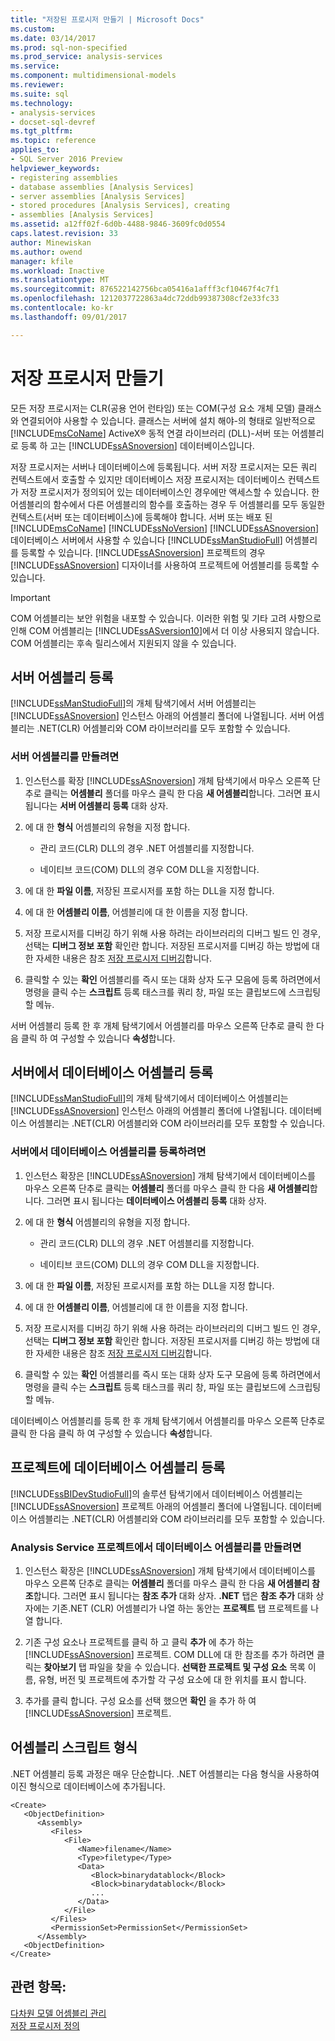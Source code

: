 ```yaml
---
title: "저장된 프로시저 만들기 | Microsoft Docs"
ms.custom: 
ms.date: 03/14/2017
ms.prod: sql-non-specified
ms.prod_service: analysis-services
ms.service: 
ms.component: multidimensional-models
ms.reviewer: 
ms.suite: sql
ms.technology:
- analysis-services
- docset-sql-devref
ms.tgt_pltfrm: 
ms.topic: reference
applies_to:
- SQL Server 2016 Preview
helpviewer_keywords:
- registering assemblies
- database assemblies [Analysis Services]
- server assemblies [Analysis Services]
- stored procedures [Analysis Services], creating
- assemblies [Analysis Services]
ms.assetid: a12ff02f-6d0b-4488-9846-3609fc0d0554
caps.latest.revision: 33
author: Minewiskan
ms.author: owend
manager: kfile
ms.workload: Inactive
ms.translationtype: MT
ms.sourcegitcommit: 876522142756bca05416a1afff3cf10467f4c7f1
ms.openlocfilehash: 1212037722863a4dc72ddb99387308cf2e33fc33
ms.contentlocale: ko-kr
ms.lasthandoff: 09/01/2017

---
```

# <a name="creating-stored-procedures"></a>저장 프로시저 만들기
  모든 저장 프로시저는 CLR(공용 언어 런타임) 또는 COM(구성 요소 개체 모델) 클래스와 연결되어야 사용할 수 있습니다. 클래스는 서버에 설치 해야-의 형태로 일반적으로 [!INCLUDE[msCoName](../../includes/msconame-md.md)] ActiveX® 동적 연결 라이브러리 (DLL)-서버 또는 어셈블리로 등록 하 고는 [!INCLUDE[ssASnoversion](../../includes/ssasnoversion-md.md)] 데이터베이스입니다.  
  
 저장 프로시저는 서버나 데이터베이스에 등록됩니다. 서버 저장 프로시저는 모든 쿼리 컨텍스트에서 호출할 수 있지만 데이터베이스 저장 프로시저는 데이터베이스 컨텍스트가 저장 프로시저가 정의되어 있는 데이터베이스인 경우에만 액세스할 수 있습니다. 한 어셈블리의 함수에서 다른 어셈블리의 함수를 호출하는 경우 두 어셈블리를 모두 동일한 컨텍스트(서버 또는 데이터베이스)에 등록해야 합니다. 서버 또는 배포 된 [!INCLUDE[msCoName](../../includes/msconame-md.md)] [!INCLUDE[ssNoVersion](../../includes/ssnoversion-md.md)] [!INCLUDE[ssASnoversion](../../includes/ssasnoversion-md.md)] 데이터베이스 서버에서 사용할 수 있습니다 [!INCLUDE[ssManStudioFull](../../includes/ssmanstudiofull-md.md)] 어셈블리를 등록할 수 있습니다. [!INCLUDE[ssASnoversion](../../includes/ssasnoversion-md.md)] 프로젝트의 경우 [!INCLUDE[ssASnoversion](../../includes/ssasnoversion-md.md)] 디자이너를 사용하여 프로젝트에 어셈블리를 등록할 수 있습니다.  
  
> [!IMPORTANT]  
>  COM 어셈블리는 보안 위험을 내포할 수 있습니다. 이러한 위험 및 기타 고려 사항으로 인해 COM 어셈블리는 [!INCLUDE[ssASversion10](../../includes/ssasversion10-md.md)]에서 더 이상 사용되지 않습니다. COM 어셈블리는 후속 릴리스에서 지원되지 않을 수 있습니다.  
  
## <a name="registering-a-server-assembly"></a>서버 어셈블리 등록  
 [!INCLUDE[ssManStudioFull](../../includes/ssmanstudiofull-md.md)]의 개체 탐색기에서 서버 어셈블리는 [!INCLUDE[ssASnoversion](../../includes/ssasnoversion-md.md)] 인스턴스 아래의 어셈블리 폴더에 나열됩니다. 서버 어셈블리는 .NET(CLR) 어셈블리와 COM 라이브러리를 모두 포함할 수 있습니다.  
  
### <a name="to-create-a-server-assembly"></a>서버 어셈블리를 만들려면  
  
1.  인스턴스를 확장 [!INCLUDE[ssASnoversion](../../includes/ssasnoversion-md.md)] 개체 탐색기에서 마우스 오른쪽 단추로 클릭는 **어셈블리** 폴더를 마우스 클릭 한 다음 **새 어셈블리**합니다. 그러면 표시 됩니다는 **서버 어셈블리 등록** 대화 상자.  
  
2.  에 대 한 **형식** 어셈블리의 유형을 지정 합니다.  
  
    -   관리 코드(CLR) DLL의 경우 .NET 어셈블리를 지정합니다.  
  
    -   네이티브 코드(COM) DLL의 경우 COM DLL을 지정합니다.  
  
3.  에 대 한 **파일 이름**, 저장된 프로시저를 포함 하는 DLL을 지정 합니다.  
  
4.  에 대 한 **어셈블리 이름**, 어셈블리에 대 한 이름을 지정 합니다.  
  
5.  저장 프로시저를 디버깅 하기 위해 사용 하려는 라이브러리의 디버그 빌드 인 경우, 선택는 **디버그 정보 포함** 확인란 합니다. 저장된 프로시저를 디버깅 하는 방법에 대 한 자세한 내용은 참조 [저장 프로시저 디버깅](../../analysis-services/multidimensional-models-extending-olap-stored-procedures/debugging-stored-procedures.md)합니다.  
  
6.  클릭할 수 있는 **확인** 어셈블리를 즉시 또는 대화 상자 도구 모음에 등록 하려면에서 명령을 클릭 수는 **스크립트** 등록 태스크를 쿼리 창, 파일 또는 클립보드에 스크립팅할 메뉴.  
  
 서버 어셈블리 등록 한 후 개체 탐색기에서 어셈블리를 마우스 오른쪽 단추로 클릭 한 다음 클릭 하 여 구성할 수 있습니다 **속성**합니다.  
  
## <a name="registering-a-database-assembly-on-the-server"></a>서버에서 데이터베이스 어셈블리 등록  
 [!INCLUDE[ssManStudioFull](../../includes/ssmanstudiofull-md.md)]의 개체 탐색기에서 데이터베이스 어셈블리는 [!INCLUDE[ssASnoversion](../../includes/ssasnoversion-md.md)] 인스턴스 아래의 어셈블리 폴더에 나열됩니다. 데이터베이스 어셈블리는 .NET(CLR) 어셈블리와 COM 라이브러리를 모두 포함할 수 있습니다.  
  
### <a name="to-create-a-database-assembly-on-a-server"></a>서버에서 데이터베이스 어셈블리를 등록하려면  
  
1.  인스턴스 확장은 [!INCLUDE[ssASnoversion](../../includes/ssasnoversion-md.md)] 개체 탐색기에서 데이터베이스를 마우스 오른쪽 단추로 클릭는 **어셈블리** 폴더를 마우스 클릭 한 다음 **새 어셈블리**합니다. 그러면 표시 됩니다는 **데이터베이스 어셈블리 등록** 대화 상자.  
  
2.  에 대 한 **형식** 어셈블리의 유형을 지정 합니다.  
  
    -   관리 코드(CLR) DLL의 경우 .NET 어셈블리를 지정합니다.  
  
    -   네이티브 코드(COM) DLL의 경우 COM DLL을 지정합니다.  
  
3.  에 대 한 **파일 이름**, 저장된 프로시저를 포함 하는 DLL을 지정 합니다.  
  
4.  에 대 한 **어셈블리 이름**, 어셈블리에 대 한 이름을 지정 합니다.  
  
5.  저장 프로시저를 디버깅 하기 위해 사용 하려는 라이브러리의 디버그 빌드 인 경우, 선택는 **디버그 정보 포함** 확인란 합니다. 저장된 프로시저를 디버깅 하는 방법에 대 한 자세한 내용은 참조 [저장 프로시저 디버깅](../../analysis-services/multidimensional-models-extending-olap-stored-procedures/debugging-stored-procedures.md)합니다.  
  
6.  클릭할 수 있는 **확인** 어셈블리를 즉시 또는 대화 상자 도구 모음에 등록 하려면에서 명령을 클릭 수는 **스크립트** 등록 태스크를 쿼리 창, 파일 또는 클립보드에 스크립팅할 메뉴.  
  
 데이터베이스 어셈블리를 등록 한 후 개체 탐색기에서 어셈블리를 마우스 오른쪽 단추로 클릭 한 다음 클릭 하 여 구성할 수 있습니다 **속성**합니다.  
  
## <a name="registering-a-database-assembly-in-a-project"></a>프로젝트에 데이터베이스 어셈블리 등록  
 [!INCLUDE[ssBIDevStudioFull](../../includes/ssbidevstudiofull-md.md)]의 솔루션 탐색기에서 데이터베이스 어셈블리는 [!INCLUDE[ssASnoversion](../../includes/ssasnoversion-md.md)] 프로젝트 아래의 어셈블리 폴더에 나열됩니다. 데이터베이스 어셈블리는 .NET(CLR) 어셈블리와 COM 라이브러리를 모두 포함할 수 있습니다.  
  
### <a name="to-create-a-database-assembly-in-an-analysis-service-project"></a>Analysis Service 프로젝트에서 데이터베이스 어셈블리를 만들려면  
  
1.  인스턴스 확장은 [!INCLUDE[ssASnoversion](../../includes/ssasnoversion-md.md)] 개체 탐색기에서 데이터베이스를 마우스 오른쪽 단추로 클릭는 **어셈블리** 폴더를 마우스 클릭 한 다음 **새 어셈블리 참조**합니다. 그러면 표시 됩니다는 **참조 추가** 대화 상자. **.NET** 탭은 **참조 추가** 대화 상자에는 기존.NET (CLR) 어셈블리가 나열 하는 동안는 **프로젝트** 탭 프로젝트를 나열 합니다.  
  
2.  기존 구성 요소나 프로젝트를 클릭 하 고 클릭 **추가** 에 추가 하는 [!INCLUDE[ssASnoversion](../../includes/ssasnoversion-md.md)] 프로젝트. COM DLL에 대 한 참조를 추가 하려면 클릭는 **찾아보기** 탭 파일을 찾을 수 있습니다. **선택한 프로젝트 및 구성 요소** 목록 이름, 유형, 버전 및 프로젝트에 추가할 각 구성 요소에 대 한 위치를 표시 합니다.  
  
3.  추가를 클릭 합니다. 구성 요소를 선택 했으면 **확인** 을 추가 하 여 [!INCLUDE[ssASnoversion](../../includes/ssasnoversion-md.md)] 프로젝트.  
  
## <a name="script-format-for-an-assembly"></a>어셈블리 스크립트 형식  
 .NET 어셈블리 등록 과정은 매우 단순합니다. .NET 어셈블리는 다음 형식을 사용하여 이진 형식으로 데이터베이스에 추가됩니다.  
  
```  
<Create>  
   <ObjectDefinition>  
      <Assembly>  
         <Files>  
            <File>  
               <Name>filename</Name>  
               <Type>filetype</Type>  
               <Data>  
                  <Block>binarydatablock</Block>  
                  <Block>binarydatablock</Block>  
                  ...  
               </Data>  
            </File>  
         </Files>  
         <PermissionSet>PermissionSet</PermissionSet>  
      </Assembly>  
   <ObjectDefinition>  
</Create>  
```  
  
## <a name="see-also"></a>관련 항목:  
 [다차원 모델 어셈블리 관리](../../analysis-services/multidimensional-models/multidimensional-model-assemblies-management.md)   
 [저장 프로시저 정의](../../analysis-services/multidimensional-models-extending-olap-stored-procedures/defining-stored-procedures.md)  
  
  

